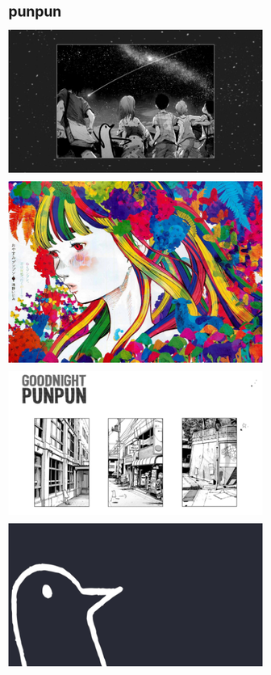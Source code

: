 # punpun

<a href="b-465.jpg"><img alt="b-465" src="b-465.jpg"></a>

<a href="aiko.jpg"><img alt="aiko" src="aiko.jpg"></a>

<a href="b-554.jpg"><img alt="b-554" src="b-554.jpg"></a>

<a href="punpun.jpg"><img alt="punpun" src="punpun.jpg"></a>

